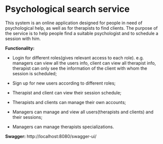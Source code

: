 # Psychological search service

This system is an online application designed for people in 
need of psychological help, as well as for therapists to find 
clients. The purpose of the service is to help people find a 
suitable psychologist and to schedule a session with him.

**Functionality:**

* Login for different roles(gives relevant access to each role). 
  e.g. managers can view all the users info, client can view
  all therapist info, therapist can only see the information
  of the client with whom the session is scheduled;
  
* Sign up for new users according to different roles;
* Therapist and client can view their session schedule;
* Therapists and clients can manage their own accounts;
* Managers can manage and view all users(therapists and clients)
  and their sessions;
* Managers can manage therapists specializations.

**Swagger:**
  http://localhost:8080/swagger-ui/

